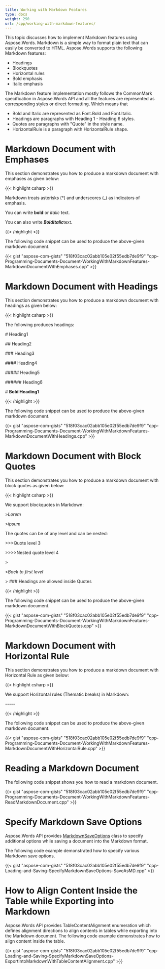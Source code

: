 ```yaml
---
title: Working with Markdown Features
type: docs
weight: 290
url: /cpp/working-with-markdown-features/
---
```


This topic discusses how to implement Markdown features using Aspose.Words. Markdown is a simple way to format plain text that can easily be converted to HTML. Aspose.Words supports the following Markdown features:

- Headings
- Blockquotes
- Horizontal rules
- Bold emphasis
- Italic emphasis

The Markdown feature implementation mostly follows the CommonMark specification in Aspose.Words API and all the features are represented as corresponding styles or direct formatting. Which means that

- Bold and Italic are represented as Font.Bold and Font.Italic. 
- Headings are paragraphs with Heading 1 - Heading 6 styles. 
- Quotes are paragraphs with "Quote" in the style name. 
- HorizontalRule is a paragraph with HorizontalRule shape.
# **Markdown Document with Emphases**
This section demonstrates you how to produce a markdown document with emphases as given below:

{{< highlight csharp >}}

 Markdown treats asterisks (*) and underscores (_) as indicators of emphasis.



You can write **bold** or *italic* text. 



You can also write ***BoldItalic***text.

{{< /highlight >}}

The following code snippet can be used to produce the above-given markdown document.

{{< gist "aspose-com-gists" "518f03cac02abb105e02f55edb7de9f9" "cpp-Programming-Documents-Document-WorkingWithMarkdownFeatures-MarkdownDocumentWithEmphases.cpp" >}}


# **Markdown Document with Headings**
This section demonstrates you how to produce a markdown document with headings as given below:

{{< highlight csharp >}}

 The following produces headings:

\# Heading1

\## Heading2

\### Heading3

\#### Heading4

\##### Heading5

\###### Heading6

\# **Bold Heading1**

{{< /highlight >}}

The following code snippet can be used to produce the above-given markdown document.

{{< gist "aspose-com-gists" "518f03cac02abb105e02f55edb7de9f9" "cpp-Programming-Documents-Document-WorkingWithMarkdownFeatures-MarkdownDocumentWithHeadings.cpp" >}}
# **Markdown Document with Block Quotes**
This section demonstrates you how to produce a markdown document with block quotes as given below:

{{< highlight csharp >}}

 We support blockquotes in Markdown:

\>*Lorem*

\>*ipsum*



The quotes can be of any level and can be nested:

\>>>Quote level 3

\>>>>Nested quote level 4

\>

\>*Back to first level*

\> ### Headings are allowed inside Quotes

{{< /highlight >}}

The following code snippet can be used to produce the above-given markdown document.

{{< gist "aspose-com-gists" "518f03cac02abb105e02f55edb7de9f9" "cpp-Programming-Documents-Document-WorkingWithMarkdownFeatures-MarkdownDocumentWithBlockQuotes.cpp" >}}
# **Markdown Document with Horizontal Rule**
This section demonstrates you how to produce a markdown document with Horizontal Rule as given below:

{{< highlight csharp >}}

 We support Horizontal rules (Thematic breaks) in Markdown:

\-----

{{< /highlight >}}

The following code snippet can be used to produce the above-given markdown document.

{{< gist "aspose-com-gists" "518f03cac02abb105e02f55edb7de9f9" "cpp-Programming-Documents-Document-WorkingWithMarkdownFeatures-MarkdownDocumentWithHorizontalRule.cpp" >}}
# **Reading a Markdown Document**
The following code snippet shows you how to read a markdown document.

{{< gist "aspose-com-gists" "518f03cac02abb105e02f55edb7de9f9" "cpp-Programming-Documents-Document-WorkingWithMarkdownFeatures-ReadMarkdownDocument.cpp" >}}
# **Specify Markdown Save Options**
Aspose.Words API provides [MarkdownSaveOptions](https://apireference.aspose.com/words/cpp/class/aspose.words.saving.markdown_save_options/) class to specify additional options while saving a document into the Markdown format.

The following code example demonstrated how to specify various Markdown save options.

{{< gist "aspose-com-gists" "518f03cac02abb105e02f55edb7de9f9" "cpp-Loading-and-Saving-SpecifyMarkdownSaveOptions-SaveAsMD.cpp" >}}
# **How to Align Content Inside the Table while Exporting into Markdown**
Aspose.Words API provides TableContentAlignment enumeration which defines alignment directions to align contents in tables while exporting into the Markdown document. The following code example demonstrates how to align content inside the table.

{{< gist "aspose-com-gists" "518f03cac02abb105e02f55edb7de9f9" "cpp-Loading-and-Saving-SpecifyMarkdownSaveOptions-ExportIntoMarkdownWithTableContentAlignment.cpp" >}}
